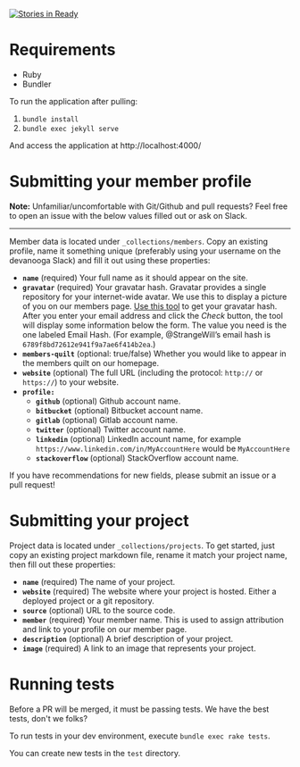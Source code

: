 [![Stories in Ready](https://badge.waffle.io/devanooga/devanooga.github.io.png?label=ready&title=Ready)](https://waffle.io/devanooga/devanooga.github.io)
# Requirements

* Ruby
* Bundler

To run the application after pulling:

1. `bundle install`
2. `bundle exec jekyll serve`

And access the application at http://localhost:4000/

# Submitting your member profile

**Note:** Unfamiliar/uncomfortable with Git/Github and pull requests? Feel free to open an issue with the below values filled out or ask on Slack.

---

Member data is located under `_collections/members`. Copy an existing profile, name it something unique (preferably using your username on the devanooga Slack) and fill it out using these properties:

- **`name`** (required) Your full name as it should appear on the site.
- **`gravatar`** (required) Your gravatar hash. Gravatar provides a single repository for your internet-wide avatar. We use this to display a picture of you on our members page. [Use this tool](https://en.gravatar.com/site/check/) to get your gravatar hash. After you enter your email address and click the _Check_ button, the tool will display some information below the form. The value you need is the one labeled Email Hash. (For example, @StrangeWill’s email hash is `6789f8bd72612e941f9a7ae6f414b2ea`.)
- **`members-quilt`** (optional: true/false) Whether you would like to appear in the members quilt on our homepage.
- **`website`** (optional) The full URL (including the protocol: `http://` or `https://`) to your website.
- **`profile:`**
    - **`github`** (optional) Github account name.
    - **`bitbucket`** (optional) Bitbucket account name.
    - **`gitlab`** (optional) Gitlab account name.
    - **`twitter`** (optional) Twitter account name.
    - **`linkedin`** (optional) LinkedIn account name, for example `https://www.linkedin.com/in/MyAccountHere` would be `MyAccountHere`
    - **`stackoverflow`** (optional) StackOverflow account name.

If you have recommendations for new fields, please submit an issue or a pull request!

# Submitting your project

Project data is located under `_collections/projects`. To get started, just copy an existing project markdown file, rename it match your project name, then fill out these properties:

- **`name`** (required) The name of your project.
- **`website`** (required) The website where your project is hosted. Either a deployed project or a git repository.
- **`source`** (optional) URL to the source code.
- **`member`** (required) Your member name. This is used to assign attribution and link to your profile on our member page.
- **`description`** (optional) A brief description of your project.
- **`image`** (required) A link to an image that represents your project.

# Running tests

Before a PR will be merged, it must be passing tests. We have the best tests, don't we folks?

To run tests in your dev environment, execute `bundle exec rake tests`.

You can create new tests in the `test` directory.

